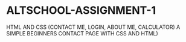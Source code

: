 # ALTSCHOOL-ASSIGNMENT-1
HTML AND CSS (CONTACT ME, LOGIN, ABOUT ME, CALCULATOR)
A SIMPLE BEGINNERS CONTACT PAGE WITH CSS AND HTML)
